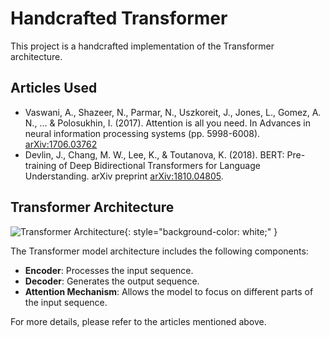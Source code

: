 # Handcrafted Transformer

This project is a handcrafted implementation of the Transformer architecture.

## Articles Used
- Vaswani, A., Shazeer, N., Parmar, N., Uszkoreit, J., Jones, L., Gomez, A. N., ... & Polosukhin, I. (2017). Attention is all you need. In Advances in neural information processing systems (pp. 5998-6008). [arXiv:1706.03762](https://arxiv.org/abs/1706.03762)
- Devlin, J., Chang, M. W., Lee, K., & Toutanova, K. (2018). BERT: Pre-training of Deep Bidirectional Transformers for Language Understanding. arXiv preprint [arXiv:1810.04805](https://arxiv.org/abs/1810.04805).

## Transformer Architecture

![Transformer Architecture](https://upload.wikimedia.org/wikipedia/commons/3/34/Transformer%2C_full_architecture.png){: style="background-color: white;" }

The Transformer model architecture includes the following components:
- **Encoder**: Processes the input sequence.
- **Decoder**: Generates the output sequence.
- **Attention Mechanism**: Allows the model to focus on different parts of the input sequence.

For more details, please refer to the articles mentioned above.
